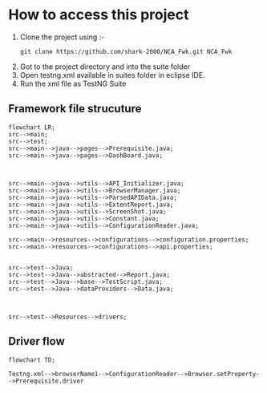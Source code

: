 # How to access this project
1. Clone the project using :-
   ```batch
   git clone https://github.com/shark-2000/NCA_Fwk.git NCA_Fwk 
   ```
2. Got to the project directory and into the suite folder
3. Open testng.xml available in suites folder in eclipse IDE.
4. Run the xml file as TestNG Suite 

## Framework file strucuture
```mermaid
flowchart LR;
src-->main;
src-->test;
src-->main-->java-->pages-->Prerequisite.java;
src-->main-->java-->pages-->DashBoard.java;



src-->main-->java-->utils-->API_Initializer.java;
src-->main-->java-->utils-->BrowserManager.java;
src-->main-->java-->utils-->ParsedAPIData.java;
src-->main-->java-->utils-->ExtentReport.java;
src-->main-->java-->utils-->ScreenShot.java;
src-->main-->java-->utils-->Constant.java;
src-->main-->java-->utils-->ConfigurationReader.java;

src-->main-->resources-->configurations-->configuration.properties;
src-->main-->resources-->configurations-->api.properties;


src-->test-->Java;
src-->test-->Java-->abstracted-->Report.java;
src-->test-->Java-->base-->TestScript.java;
src-->test-->Java-->dataProviders-->Data.java;



src-->test-->Resources-->drivers;
```

## Driver flow
```mermaid 
flowchart TD;

Testng.xml-->browserName1-->ConfigurationReader-->Browser.setProperty-->Prerequisite.driver
